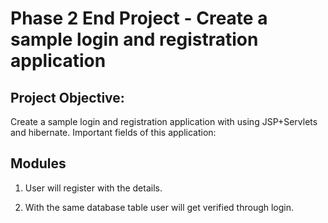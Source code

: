# Phase 2 End Project - Create a sample login and registration application

## Project Objective:

Create a sample login and registration application with using JSP+Servlets and hibernate. Important fields of this application:

## Modules

1. User will register with the details.

2. With the same database table user will get verified through login.
